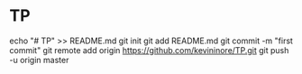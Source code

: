 # TP
echo "# TP" >> README.md
git init
git add README.md
git commit -m "first commit"
git remote add origin https://github.com/kevininore/TP.git
git push -u origin master
